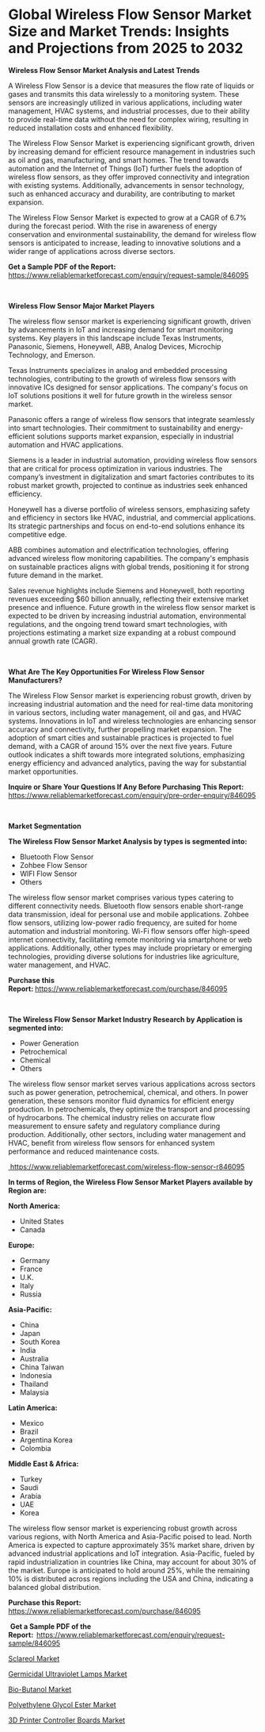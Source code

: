 <p><h1>Global Wireless Flow Sensor Market Size and Market Trends: Insights and Projections from 2025 to 2032</h1></p><p><strong>Wireless Flow Sensor Market Analysis and Latest Trends</strong></p>
<p><p>A Wireless Flow Sensor is a device that measures the flow rate of liquids or gases and transmits this data wirelessly to a monitoring system. These sensors are increasingly utilized in various applications, including water management, HVAC systems, and industrial processes, due to their ability to provide real-time data without the need for complex wiring, resulting in reduced installation costs and enhanced flexibility.</p><p>The Wireless Flow Sensor Market is experiencing significant growth, driven by increasing demand for efficient resource management in industries such as oil and gas, manufacturing, and smart homes. The trend towards automation and the Internet of Things (IoT) further fuels the adoption of wireless flow sensors, as they offer improved connectivity and integration with existing systems. Additionally, advancements in sensor technology, such as enhanced accuracy and durability, are contributing to market expansion. </p><p>The Wireless Flow Sensor Market is expected to grow at a CAGR of 6.7% during the forecast period. With the rise in awareness of energy conservation and environmental sustainability, the demand for wireless flow sensors is anticipated to increase, leading to innovative solutions and a wider range of applications across diverse sectors.</p></p>
<p><strong>Get a Sample PDF of the Report:&nbsp;</strong> <a href="https://www.reliablemarketforecast.com/enquiry/request-sample/846095?utm_campaign=2011&utm_medium=2&utm_source=Github&utm_content=ia&utm_term=11022025&utm_id=wireless-flow-sensor">https://www.reliablemarketforecast.com/enquiry/request-sample/846095</a></p>
<p>&nbsp;</p>
<p><strong>Wireless Flow Sensor Major Market Players</strong></p>
<p><p>The wireless flow sensor market is experiencing significant growth, driven by advancements in IoT and increasing demand for smart monitoring systems. Key players in this landscape include Texas Instruments, Panasonic, Siemens, Honeywell, ABB, Analog Devices, Microchip Technology, and Emerson.</p><p>Texas Instruments specializes in analog and embedded processing technologies, contributing to the growth of wireless flow sensors with innovative ICs designed for sensor applications. The company's focus on IoT solutions positions it well for future growth in the wireless sensor market.</p><p>Panasonic offers a range of wireless flow sensors that integrate seamlessly into smart technologies. Their commitment to sustainability and energy-efficient solutions supports market expansion, especially in industrial automation and HVAC applications.</p><p>Siemens is a leader in industrial automation, providing wireless flow sensors that are critical for process optimization in various industries. The company’s investment in digitalization and smart factories contributes to its robust market growth, projected to continue as industries seek enhanced efficiency.</p><p>Honeywell has a diverse portfolio of wireless sensors, emphasizing safety and efficiency in sectors like HVAC, industrial, and commercial applications. Its strategic partnerships and focus on end-to-end solutions enhance its competitive edge.</p><p>ABB combines automation and electrification technologies, offering advanced wireless flow monitoring capabilities. The company's emphasis on sustainable practices aligns with global trends, positioning it for strong future demand in the market.</p><p>Sales revenue highlights include Siemens and Honeywell, both reporting revenues exceeding $60 billion annually, reflecting their extensive market presence and influence. Future growth in the wireless flow sensor market is expected to be driven by increasing industrial automation, environmental regulations, and the ongoing trend toward smart technologies, with projections estimating a market size expanding at a robust compound annual growth rate (CAGR).</p></p>
<p>&nbsp;</p>
<p><strong>What Are The Key Opportunities For Wireless Flow Sensor Manufacturers?</strong></p>
<p><p>The Wireless Flow Sensor market is experiencing robust growth, driven by increasing industrial automation and the need for real-time data monitoring in various sectors, including water management, oil and gas, and HVAC systems. Innovations in IoT and wireless technologies are enhancing sensor accuracy and connectivity, further propelling market expansion. The adoption of smart cities and sustainable practices is projected to fuel demand, with a CAGR of around 15% over the next five years. Future outlook indicates a shift towards more integrated solutions, emphasizing energy efficiency and advanced analytics, paving the way for substantial market opportunities.</p></p>
<p><strong>Inquire or Share Your Questions If Any Before Purchasing This Report:</strong> <a href="https://www.reliablemarketforecast.com/enquiry/pre-order-enquiry/846095?utm_campaign=2011&utm_medium=2&utm_source=Github&utm_content=ia&utm_term=11022025&utm_id=wireless-flow-sensor">https://www.reliablemarketforecast.com/enquiry/pre-order-enquiry/846095</a></p>
<p>&nbsp;</p>
<p><strong>Market Segmentation</strong></p>
<p><strong>The Wireless Flow Sensor Market Analysis by types is segmented into:</strong></p>
<p><ul><li>Bluetooth Flow Sensor</li><li>Zohbee Flow Sensor</li><li>WIFI Flow Sensor</li><li>Others</li></ul></p>
<p><p>The wireless flow sensor market comprises various types catering to different connectivity needs. Bluetooth flow sensors enable short-range data transmission, ideal for personal use and mobile applications. Zohbee flow sensors, utilizing low-power radio frequency, are suited for home automation and industrial monitoring. Wi-Fi flow sensors offer high-speed internet connectivity, facilitating remote monitoring via smartphone or web applications. Additionally, other types may include proprietary or emerging technologies, providing diverse solutions for industries like agriculture, water management, and HVAC.</p></p>
<p><strong>Purchase this Report:&nbsp;</strong><a href="https://www.reliablemarketforecast.com/purchase/846095?utm_campaign=2011&utm_medium=2&utm_source=Github&utm_content=ia&utm_term=11022025&utm_id=wireless-flow-sensor">https://www.reliablemarketforecast.com/purchase/846095</a></p>
<p>&nbsp;</p>
<p><strong>The Wireless Flow Sensor Market Industry Research by Application is segmented into:</strong></p>
<p><ul><li>Power Generation</li><li>Petrochemical</li><li>Chemical</li><li>Others</li></ul></p>
<p><p>The wireless flow sensor market serves various applications across sectors such as power generation, petrochemical, chemical, and others. In power generation, these sensors monitor fluid dynamics for efficient energy production. In petrochemicals, they optimize the transport and processing of hydrocarbons. The chemical industry relies on accurate flow measurement to ensure safety and regulatory compliance during production. Additionally, other sectors, including water management and HVAC, benefit from wireless flow sensors for enhanced system performance and reduced maintenance costs.</p></p>
<p><a href="https://www.reliablemarketforecast.com/wireless-flow-sensor-r846095?utm_campaign=2011&utm_medium=2&utm_source=Github&utm_content=ia&utm_term=11022025&utm_id=wireless-flow-sensor">&nbsp;https://www.reliablemarketforecast.com/wireless-flow-sensor-r846095</a></p>
<p><strong>In terms of Region, the Wireless Flow Sensor Market Players available by Region are:</strong></p>
<p>
    <p> <strong> North America: </strong>
        <ul>
            <li>United States</li>
            <li>Canada</li>
        </ul>
        </p> 
    <p> <strong> Europe: </strong>
        <ul>
            <li>Germany</li>
            <li>France</li>
            <li>U.K.</li>
            <li>Italy</li>
            <li>Russia</li>
        </ul>
        </p> 
    <p> <strong> Asia-Pacific: </strong>
        <ul>
            <li>China</li>
            <li>Japan</li>
            <li>South Korea</li>
            <li>India</li>
            <li>Australia</li>
            <li>China Taiwan</li>
            <li>Indonesia</li>
            <li>Thailand</li>
            <li>Malaysia</li>
        </ul>
        </p> 
    <p> <strong> Latin America: </strong>
        <ul>
            <li>Mexico</li>
            <li>Brazil</li>
            <li>Argentina Korea</li>
            <li>Colombia</li>
        </ul>
        </p> 
    <p> <strong> Middle East & Africa: </strong>
        <ul>
            <li>Turkey</li>
            <li>Saudi</li>
            <li>Arabia</li>
            <li>UAE</li>
            <li>Korea</li>
        </ul>
    </p>
    </p>
<p><p>The wireless flow sensor market is experiencing robust growth across various regions, with North America and Asia-Pacific poised to lead. North America is expected to capture approximately 35% market share, driven by advanced industrial applications and IoT integration. Asia-Pacific, fueled by rapid industrialization in countries like China, may account for about 30% of the market. Europe is anticipated to hold around 25%, while the remaining 10% is distributed across regions including the USA and China, indicating a balanced global distribution.</p></p>
<p><strong>Purchase this Report: </strong><a href="https://www.reliablemarketforecast.com/purchase/846095?utm_campaign=2011&utm_medium=2&utm_source=Github&utm_content=ia&utm_term=11022025&utm_id=wireless-flow-sensor">https://www.reliablemarketforecast.com/purchase/846095</a></p>
<p>&nbsp;<strong>Get a Sample PDF of the Report:&nbsp;&nbsp;</strong><a href="https://www.reliablemarketforecast.com/enquiry/request-sample/846095?utm_campaign=2011&utm_medium=2&utm_source=Github&utm_content=ia&utm_term=11022025&utm_id=wireless-flow-sensor">https://www.reliablemarketforecast.com/enquiry/request-sample/846095</a></p>
<p><strong></strong></p>
<p><p><a href="https://www.linkedin.com/pulse/navigating-current-trends-sclareol-market-report-key-players-skzkc?utm_campaign=2011&utm_medium=2&utm_source=Github&utm_content=ia&utm_term=11022025&utm_id=wireless-flow-sensor">Sclareol Market</a></p><p><a href="https://github.com/raquinyagua/Market-Research-Report-List-1/blob/main/germicidal-ultraviolet-lamps-market.md?utm_campaign=2011&utm_medium=2&utm_source=Github&utm_content=ia&utm_term=11022025&utm_id=wireless-flow-sensor">Germicidal Ultraviolet Lamps Market</a></p><p><a href="https://www.linkedin.com/pulse/bio-butanol-market-global-regional-analysis-focus-region-zo0ef?utm_campaign=2011&utm_medium=2&utm_source=Github&utm_content=ia&utm_term=11022025&utm_id=wireless-flow-sensor">Bio-Butanol Market</a></p><p><a href="https://www.linkedin.com/pulse/comprehensive-polyethylene-glycol-ester-market-report-segmentation-beq2c?utm_campaign=2011&utm_medium=2&utm_source=Github&utm_content=ia&utm_term=11022025&utm_id=wireless-flow-sensor">Polyethylene Glycol Ester Market</a></p><p><a href="https://github.com/vukiledubot90/Market-Research-Report-List-1/blob/main/3d-printer-controller-boards-market.md?utm_campaign=2011&utm_medium=2&utm_source=Github&utm_content=ia&utm_term=11022025&utm_id=wireless-flow-sensor">3D Printer Controller Boards Market</a></p></p>